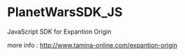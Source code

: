 PlanetWarsSDK_JS
================

JavaScript SDK for Expantion Origin

more info : http://www.tamina-online.com/expantion-origin
